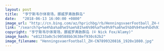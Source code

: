 ```yaml
---
layout: post
title:  "亨宁斯韦尔体育场，挪威罗弗敦群岛"
date:   "2018-06-13 16:00:00 +0800"
image_url: "http://cn.bing.com/az/hprichbg/rb/HenningsvaerFootball_ZH-CN7899320816_1920x1080.jpg"
link: "/search?q=%e4%ba%a8%e5%ae%81%e6%96%af%e9%9f%a6%e5%b0%94%e4%bd%93%e8%82%b2%e5%9c%ba&form=hpcapt&mkt=zh-cn"
copyright: "亨宁斯韦尔体育场，挪威罗弗敦群岛 (© Nick Fox/Alamy)"
image_hash: "e81233a0c5c90588bb3638ef930c62b2"
image_filename: "HenningsvaerFootball_ZH-CN7899320816_1920x1080.jpg"
---
```

